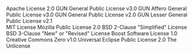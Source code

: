 
Apache License 2.0
GUN General Public License v3.0
GUN Affero General Public License v3.0
GUN General Public License v2.0
GUN Lesser General Public License v2.1  
MIT License
Mozilla Public License 2.0
BSD 2-Clause "Simplified" License
BSD 3-Clause "New" or "Revised" License
Boost Software License 1.0
Creative Commons Zero v1.0 Universal
Eclipse Public License 2.0
The Unlicense

